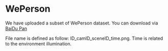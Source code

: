 # WePerson
We have uploaded a subset of WePerson dataset.
You can download via [BaiDu Pan](https://pan.baidu.com/s/1JjiELlbMqHRFacvkMAf0lg?pwd=s4w6)

File name is defined as follow: 
ID_camID_sceneID_time.png.
Time is related to the environment illumination.
